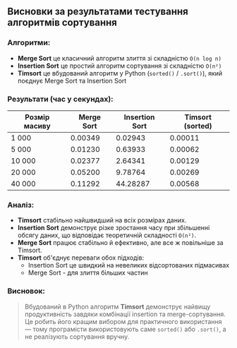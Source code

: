 ## Висновки за результатами тестування алгоритмів сортування

### Алгоритми:
- **Merge Sort** це класичний алгоритм злиття зі складністю `O(n log n)`
- **Insertion Sort** це простий алгоритм сортування зі складністю `O(n²)`
- **Timsort** це вбудований алгоритм у Python (`sorted()` / `.sort()`), який поєднує Merge Sort та Insertion Sort

### Результати (час у секундах):

| Розмір масиву | Merge Sort | Insertion Sort | Timsort (sorted) |
|---------------|------------|----------------|------------------|
| 1 000         | 0.00349    | 0.02943        | 0.00011          |
| 5 000         | 0.01230    | 0.63933        | 0.00062          |
| 10 000        | 0.02377    | 2.64341        | 0.00129          |
| 20 000        | 0.05200    | 9.78764        | 0.00269          |
| 40 000        | 0.11292    | 44.28287       | 0.00568          |

### Аналіз:
- **Timsort** стабільно найшвидший на всіх розмірах даних.
- **Insertion Sort** демонструє різке зростання часу при збільшенні обсягу даних, що відповідає теоретичній складності `O(n²)`.
- **Merge Sort** працює стабільно й ефективно, але все ж повільніше за Timsort.
- **Timsort** об'єднує переваги обох підходів:
  - Insertion Sort це швидкий на невеликих відсортованих підмасивах
  - Merge Sort - для злиття більших частин

### Висновок:
> Вбудований в Python алгоритм **Timsort** демонструє найвищу продуктивність завдяки комбінації insertion та merge-сортування.  
> Це робить його кращим вибором для практичного використання — тому програмісти використовують саме `sorted()` або `.sort()`, а не реалізують сортування вручну.
